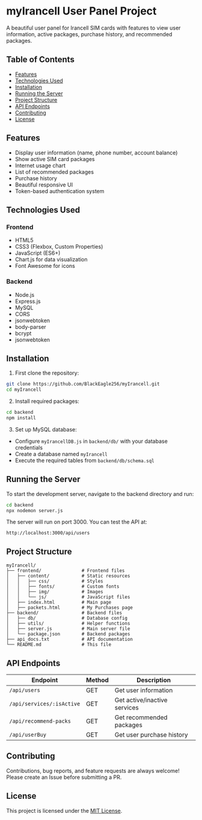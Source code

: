 # myIrancell User Panel Project

A beautiful user panel for Irancell SIM cards with features to view user information, active packages, purchase history, and recommended packages.

## Table of Contents
- [Features](#features)
- [Technologies Used](#technologies-used)
- [Installation](#installation)
- [Running the Server](#running-the-server)
- [Project Structure](#project-structure)
- [API Endpoints](#api-endpoints)
- [Contributing](#contributing)
- [License](#license)

## Features
- Display user information (name, phone number, account balance)
- Show active SIM card packages
- Internet usage chart
- List of recommended packages
- Purchase history
- Beautiful responsive UI
- Token-based authentication system

## Technologies Used

### Frontend
- HTML5
- CSS3 (Flexbox, Custom Properties)
- JavaScript (ES6+)
- Chart.js for data visualization
- Font Awesome for icons

### Backend
- Node.js
- Express.js
- MySQL
- CORS
- jsonwebtoken
- body-parser
- bcrypt
- jsonwebtoken

## Installation

1. First clone the repository:
```bash
git clone https://github.com/BlackEagle256/myIrancell.git
cd myIrancell
```

2. Install required packages:
```bash
cd backend
npm install
```

3. Set up MySQL database:
- Configure `myIrancellDB.js` in `backend/db/` with your database credentials
- Create a database named `myIrancell`
- Execute the required tables from `backend/db/schema.sql`

## Running the Server

To start the development server, navigate to the backend directory and run:

```bash
cd backend
npx nodemon server.js
```

The server will run on port 3000. You can test the API at:

```
http://localhost:3000/api/users
```

## Project Structure

```
myIrancell/
├── frontend/               # Frontend files
│   ├── content/            # Static resources
│   │   ├── css/            # Styles
│   │   ├── fonts/          # Custom fonts
│   │   ├── img/            # Images
│   │   └── js/             # JavaScript files
│   ├── index.html          # Main page
│   ├── packets.html        # My Purchases page
├── backend/                # Backend files
│   ├── db/                 # Database config
│   ├── utils/              # Helper functions
│   ├── server.js           # Main server file
│   └── package.json        # Backend packages
├── api_docs.txt            # API documentation
└── README.md               # This file
```

## API Endpoints

| Endpoint | Method | Description |
|----------|--------|-------------|
| `/api/users` | GET | Get user information |
| `/api/services/:isActive` | GET | Get active/inactive services |
| `/api/recommend-packs` | GET | Get recommended packages |
| `/api/userBuy` | GET | Get user purchase history |


## Contributing

Contributions, bug reports, and feature requests are always welcome! Please create an Issue before submitting a PR.

## License

This project is licensed under the [MIT License](LICENSE).
